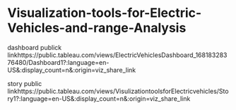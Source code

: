 # Visualization-tools-for-Electric-Vehicles-and-range-Analysis


dashboard publick linkhttps://public.tableau.com/views/ElectricVehiclesDashboard_16818328376480/Dashboard1?:language=en-US&:display_count=n&:origin=viz_share_link

story public linkhttps://public.tableau.com/views/VisulizationtoolsforElectricvehicles/Story1?:language=en-US&:display_count=n&:origin=viz_share_link
